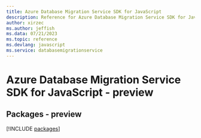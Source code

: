 ```yaml
---
title: Azure Database Migration Service SDK for JavaScript
description: Reference for Azure Database Migration Service SDK for JavaScript
author: xirzec
ms.author: jeffish
ms.data: 07/21/2023
ms.topic: reference
ms.devlang: javascript
ms.service: databasemigrationservice
---
```

# Azure Database Migration Service SDK for JavaScript - preview
## Packages - preview
[!INCLUDE [packages](database-migration-service-index.md)]